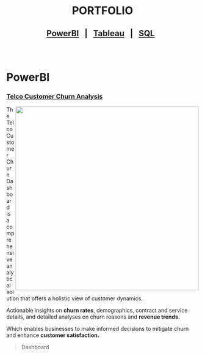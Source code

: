 <h1 align="center">    PORTFOLIO </h1>

<h2 align="center">  

 [PowerBI](#powerbi) &nbsp;  |  &nbsp; [Tableau](#tableau) &nbsp; | &nbsp;  [SQL](#sql) &nbsp; 


 </br>
 
# PowerBI

### [Telco Customer Churn Analysis ]() 
<img align="right" width="480" src="https://github.com/user-attachments/assets/49e85f35-65cb-43f6-96f3-1efa3afe6352"/>
The Telco Customer Churn Dashboard is a comprehensive analytical solution that offers a holistic view of customer dynamics.

</p>
Actionable insights on <b>churn rates</b>, demographics, contract and service details, 
and detailed analyses on churn reasons and <b>revenue trends.</b> 
</p>
Which  enables businesses to make informed decisions to mitigate churn and enhance <b>customer satisfaction.</b>
</br> 
</p>

> Dashboard </br>

